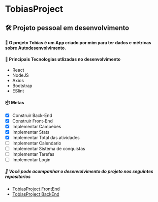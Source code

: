 # TobiasProject
## 🛠️ Projeto pessoal em desenvolvimento

#### 🖖 O projeto Tobias é um App criado por mim para ter dados e métricas sobre Autodesenvolvimento.

#### 🚧  Principais Tecnologias utlizadas no desenvolvimento
- React
- NodeJS
- Axios
- Bootstrap
- ESlint



#### 📦  Metas
- [x] Construir Back-End
- [x] Construir Front-End
- [x] Implementar Campeões
- [x] Implementar Stats
- [x] Implementar Total das atividades
- [ ] Implementar Calendario
- [ ] Implementar Sistema de conquistas
- [ ] Implementar Tarefas
- [ ] Implementar Login

##### 📑 Você pode acompanhar o desenvolvimento do projeto nos seguintes repositorios
- <a href="https://github.com/IsaacMagno/tobias_project_frontend">TobiasProject FrontEnd</a>
- <a href="https://github.com/IsaacMagno/tobias_project_backend">TobiasProject BackEnd</a>
